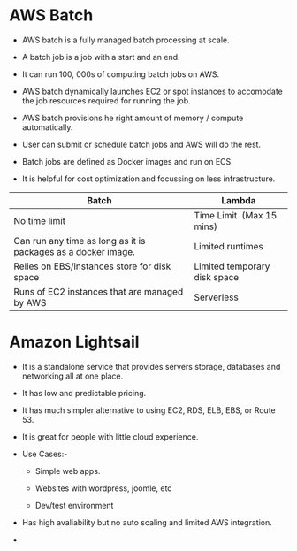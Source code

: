 # AWS Batch

- AWS batch is a fully managed batch processing at scale.

- A batch job is a job with a start and an end.

- It can run 100, 000s of computing batch jobs on AWS.

- AWS batch dynamically launches EC2 or spot instances to accomodate the job resources required for running the job.

- AWS batch provisions he right amount of memory / compute automatically.

- User can submit or schedule batch jobs and AWS will do the rest.

- Batch jobs are defined as Docker images and run on ECS.

- It is helpful for cost optimization and focussing on less infrastructure.

| Batch                                                         | Lambda                       |
| ------------------------------------------------------------- | ---------------------------- |
| No time limit                                                 | Time Limit  (Max 15 mins)    |
| Can run any time as long as it is packages as a docker image. | Limited runtimes             |
| Relies on EBS/instances store for disk space                  | Limited temporary disk space |
| Runs of EC2 instances that are managed by AWS                 | Serverless                   |

# Amazon Lightsail

- It is a standalone service that provides servers storage, databases and networking all at one place.

- It has low and predictable pricing.

- It has much simpler alternative to using EC2, RDS, ELB, EBS, or Route 53.

- It is great for people with little cloud experience.

- Use Cases:-
  
  - Simple web apps.
  
  - Websites with wordpress, joomle, etc
  
  - Dev/test environment

- Has high avaliability but no auto scaling and limited AWS integration.

- 





